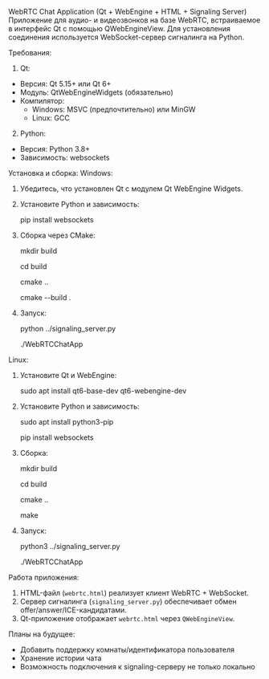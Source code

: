 WebRTC Chat Application (Qt + WebEngine + HTML + Signaling Server)
Приложение для аудио- и видеозвонков на базе WebRTC, встраиваемое в интерфейс Qt с помощью QWebEngineView. Для установления соединения используется WebSocket-сервер сигналинга на Python.


Требования:
1. Qt:
- Версия: Qt 5.15+ или Qt 6+
- Модуль: QtWebEngineWidgets (обязательно)
- Компилятор:
  - Windows: MSVC (предпочтительно) или MinGW
  - Linux: GCC

2. Python:
- Версия: Python 3.8+
- Зависимость: websockets


Установка и сборка:
Windows:
1. Убедитесь, что установлен Qt с модулем Qt WebEngine Widgets.

2. Установите Python и зависимость:
   
   pip install websockets

3. Сборка через CMake:
   
   mkdir build

   cd build
   
   cmake ..
   
   cmake --build .

4. Запуск:
   
   python ../signaling_server.py
   
   ./WebRTCChatApp
   
Linux:
1. Установите Qt и WebEngine:
   

   sudo apt install qt6-base-dev qt6-webengine-dev
2. Установите Python и зависимость:
   
   sudo apt install python3-pip
   
   pip install websockets

3. Сборка:
   
   mkdir build

   cd build

   cmake ..

   make

4. Запуск:

   python3 ../signaling_server.py

   ./WebRTCChatApp


Работа приложения:
1. HTML-файл (`webrtc.html`) реализует клиент WebRTC + WebSocket.
2. Сервер сигналинга (`signaling_server.py`) обеспечивает обмен offer/answer/ICE-кандидатами.
3. Qt-приложение отображает `webrtc.html` через `QWebEngineView`.


Планы на будущее:
- Добавить поддержку комнаты/идентификатора пользователя
- Хранение истории чата
- Возможность подключения к signaling-серверу не только локально